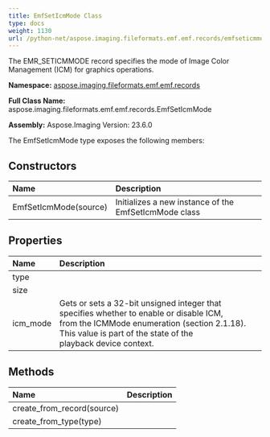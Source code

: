 ```yaml
---
title: EmfSetIcmMode Class
type: docs
weight: 1130
url: /python-net/aspose.imaging.fileformats.emf.emf.records/emfseticmmode/
---
```


The EMR_SETICMMODE record specifies the mode of Image Color Management (ICM) for graphics operations.

**Namespace:** [aspose.imaging.fileformats.emf.emf.records](/imaging/python-net/aspose.imaging.fileformats.emf.emf.records/)

**Full Class Name:** aspose.imaging.fileformats.emf.emf.records.EmfSetIcmMode

**Assembly:**  Aspose.Imaging Version: 23.6.0

The EmfSetIcmMode type exposes the following members:
## **Constructors**
|**Name**|**Description**|
| :- | :- |
|EmfSetIcmMode(source)|Initializes a new instance of the EmfSetIcmMode class|
## **Properties**
|**Name**|**Description**|
| :- | :- |
|type|  |
|size|  |
|icm_mode|Gets or sets a 32-bit unsigned integer that specifies whether to enable or disable ICM,<br/>            from the ICMMode enumeration (section 2.1.18). This value is part of the state of the<br/>            playback device context.|
## **Methods**
|**Name**|**Description**|
| :- | :- |
|create_from_record(source)|  |
|create_from_type(type)|  |
